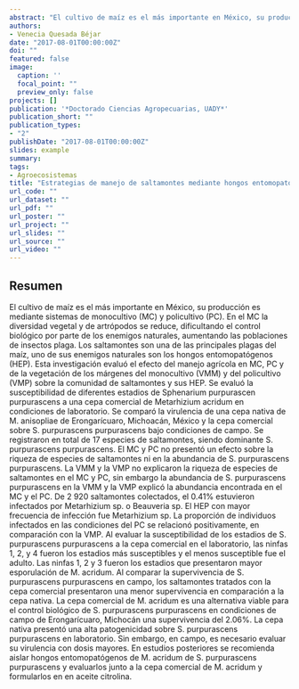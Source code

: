 ```yaml
---
abstract: "El cultivo de maíz es el más importante en México, su producción es mediante sistemas de monocultivo (MC) y policultivo (PC). En el MC la diversidad vegetal y de artrópodos se reduce, dificultando el control biológico por parte de los enemigos naturales, aumentando las poblaciones de insectos plaga. Los saltamontes son una de las principales plagas del maíz, uno de sus enemigos naturales son los hongos entomopatógenos (HEP). Esta investigación evaluó el efecto del manejo agrícola en MC, PC y de la vegetación de los márgenes del monocultivo (VMM) y del policultivo (VMP) sobre la comunidad de saltamontes y sus HEP. Se evaluó la susceptibilidad de diferentes estadios de Sphenarium purpurascen purpurascens a una cepa comercial de Metarhizium acridum en condiciones de laboratorio. Se comparó la virulencia de una cepa nativa de M. anisopliae de Erongarícuaro, Michoacán, México y la cepa comercial sobre S. purpurascens purpurascens bajo condiciones de campo. Se registraron en total de 17 especies de saltamontes, siendo dominante S. purpurascens purpurascens. El MC y PC no presentó un efecto sobre la riqueza de especies de saltamontes ni en la abundancia de S. purpurascens purpurascens. La VMM y la VMP no explicaron la riqueza de especies de saltamontes en el MC y PC, sin embargo la abundancia de S. purpurascens purpurascens en la VMM y la VMP explicó la abundancia encontrada en el MC y el PC. De 2 920 saltamontes colectados, el 0.41% estuvieron infectados por Metarhizium sp. o Beauveria sp. El HEP con mayor frecuencia de infección fue Metarhizium sp. La proporción de individuos infectados en las condiciones del PC se relacionó positivamente, en comparación con la VMP. Al evaluar la susceptibilidad de los estadios de S. purpurascens purpurascens a la cepa comercial en el laboratorio, las ninfas 1, 2, y 4 fueron los estadios más susceptibles y el menos susceptible fue el adulto. Las ninfas 1, 2 y 3 fueron los estadios que presentaron mayor esporulación de M. acridum. Al comparar la supervivencia de S. purpurascens purpurascens en campo, los saltamontes tratados con la cepa comercial presentaron una menor supervivencia en comparación a la cepa nativa. La cepa comercial de M. acridum es una alternativa viable para el control biológico de S. purpurascens purpurascens en condiciones de campo de Erongarícuaro, Michocán una supervivencia del 2.06%. La cepa nativa presentó una alta patogenicidad sobre S. purpurascens purpurascens en laboratorio. Sin embargo, en campo, es necesario evaluar su virulencia con dosis mayores. En estudios posteriores se recomienda aislar hongos entomopatógenos de M. acridum de S. purpurascens purpurascens y evaluarlos junto a la cepa comercial de M. acridum y formularlos en en aceite citrolina."
authors:
- Venecia Quesada Béjar 
date: "2017-08-01T00:00:00Z"
doi: ""
featured: false
image:
  caption: ''
  focal_point: ""
  preview_only: false
projects: []
publication: '*Doctorado Ciencias Agropecuarias, UADY*'
publication_short: ""
publication_types:
- "2"
publishDate: "2017-08-01T00:00:00Z"
slides: example
summary: 
tags:
- Agroecosistemas
title: "Estrategias de manejo de saltamontes mediante hongos entomopatógenos en agroecosistemas de maíz de Erongarícuaro, Michoacán, México"
url_code: ""
url_dataset: ""
url_pdf: ""
url_poster: ""
url_project: ""
url_slides: ""
url_source: ""
url_video: ""
---
```

## Resumen

El cultivo de maíz es el más importante en México, su producción es mediante sistemas de monocultivo (MC) y policultivo (PC). En el MC la diversidad vegetal y de artrópodos se reduce, dificultando el control biológico por parte de los enemigos naturales, aumentando las poblaciones de insectos plaga. Los saltamontes son una de las principales plagas del maíz, uno de sus enemigos naturales son los hongos entomopatógenos (HEP). Esta investigación evaluó el efecto del manejo agrícola en MC, PC y de la vegetación de los márgenes del monocultivo (VMM) y del policultivo (VMP) sobre la comunidad de saltamontes y sus HEP. Se evaluó la susceptibilidad de diferentes estadios de Sphenarium purpurascen purpurascens a una cepa comercial de Metarhizium acridum en condiciones de laboratorio. Se comparó la virulencia de una cepa nativa de M. anisopliae de Erongarícuaro, Michoacán, México y la cepa comercial sobre S. purpurascens purpurascens bajo condiciones de campo. Se registraron en total de 17 especies de saltamontes, siendo dominante S. purpurascens purpurascens. El MC y PC no presentó un efecto sobre la riqueza de especies de saltamontes ni en la abundancia de S. purpurascens purpurascens. La VMM y la VMP no explicaron la riqueza de especies de saltamontes en el MC y PC, sin embargo la abundancia de S. purpurascens purpurascens en la VMM y la VMP explicó la abundancia encontrada en el MC y el PC. De 2 920 saltamontes colectados, el 0.41% estuvieron infectados por Metarhizium sp. o Beauveria sp. El HEP con mayor frecuencia de infección fue Metarhizium sp. La proporción de individuos infectados en las condiciones del PC se relacionó positivamente, en comparación con la VMP. Al evaluar la susceptibilidad de los estadios de S. purpurascens purpurascens a la cepa comercial en el laboratorio, las ninfas 1, 2, y 4 fueron los estadios más susceptibles y el menos susceptible fue el adulto. Las ninfas 1, 2 y 3 fueron los estadios que presentaron mayor esporulación de M. acridum. Al comparar la supervivencia de S. purpurascens purpurascens en campo, los saltamontes tratados con la cepa comercial presentaron una menor supervivencia en comparación a la cepa nativa. La cepa comercial de M. acridum es una alternativa viable para el control biológico de S. purpurascens purpurascens en condiciones de campo de Erongarícuaro, Michocán una supervivencia del 2.06%. La cepa nativa presentó una alta patogenicidad sobre S. purpurascens purpurascens en laboratorio. Sin embargo, en campo, es necesario evaluar su virulencia con dosis mayores. En estudios posteriores se recomienda aislar hongos entomopatógenos de M. acridum de S. purpurascens purpurascens y evaluarlos junto a la cepa comercial de M. acridum y formularlos en en aceite citrolina.